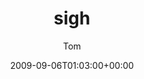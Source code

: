 ---
title: 'sigh'
posts: 3
hash: 't1077'
author: 'Tom'
date: 2009-09-06T01:03:00+00:00
sources:
  - http://forums.tokipona.org/viewtopic.php%3Ft=1077.html
---